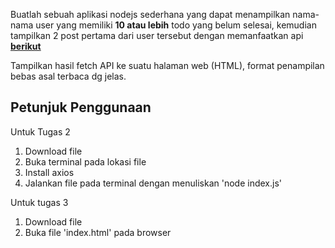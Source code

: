 Buatlah sebuah aplikasi nodejs sederhana yang dapat menampilkan nama-nama user yang memiliki **10 atau lebih** todo yang belum selesai, kemudian tampilkan 2 post pertama dari user tersebut dengan memanfaatkan api [**berikut**](https://jsonplaceholder.typicode.com/)

Tampilkan hasil fetch API ke suatu halaman web (HTML), format penampilan bebas asal terbaca dg jelas. 

## Petunjuk Penggunaan
Untuk Tugas 2
1. Download file
2. Buka terminal pada lokasi file
3. Install axios 
4. Jalankan file pada terminal dengan menuliskan 'node index.js'

Untuk tugas 3
1. Download file
2. Buka file 'index.html' pada browser
